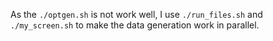 As the `./optgen.sh` is not work well, I use `./run_files.sh` and `./my_screen.sh` to make the data generation work in parallel.

